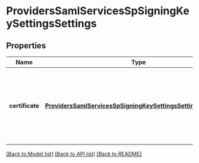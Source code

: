 # ProvidersSamlServicesSpSigningKeySettingsSettings

## Properties
Name | Type | Description | Notes
------------ | ------------- | ------------- | -------------
**certificate** | [**ProvidersSamlServicesSpSigningKeySettingsSettingsCertificate**](ProvidersSamlServicesSpSigningKeySettingsSettingsCertificate.md) | Specifies settings to use when generating a new certificate during either a rotation or rekey. | [optional] 

[[Back to Model list]](../README.md#documentation-for-models) [[Back to API list]](../README.md#documentation-for-api-endpoints) [[Back to README]](../README.md)


